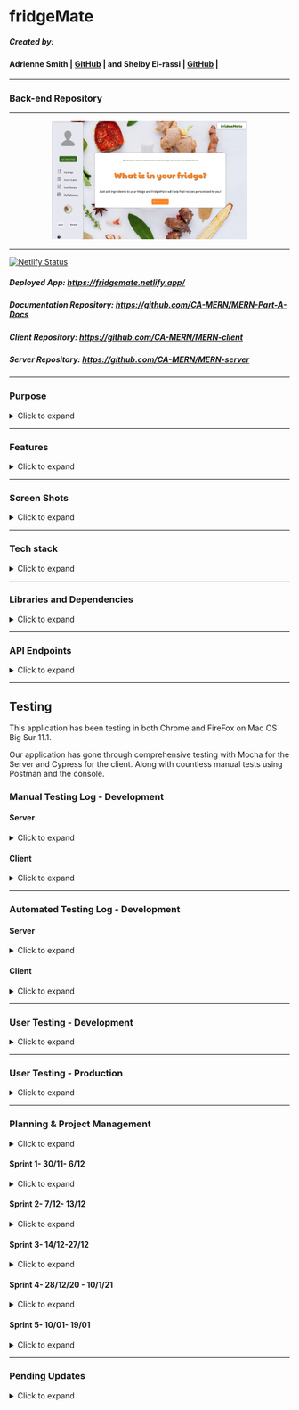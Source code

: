 # fridgeMate

##### Created by:
#### Adrienne Smith | [GitHub](https://github.com/aes89) | and Shelby El-rassi | [GitHub](https://github.com/Shelby219) |

---
### Back-end Repository
---

<div style="width:70%; margin: 0 auto;"><img src="./docs/home.png"/></div>

---

[![Netlify Status](https://api.netlify.com/api/v1/badges/f03a4191-5b3c-4ca3-98dc-37bc6c6758a2/deploy-status)](https://app.netlify.com/sites/fridgemate/deploys) 
##### Deployed App: https://fridgemate.netlify.app/

##### Documentation Repository: https://github.com/CA-MERN/MERN-Part-A-Docs

##### Client Repository: https://github.com/CA-MERN/MERN-client

##### Server Repository: https://github.com/CA-MERN/MERN-server

---

### Purpose
<details>
<summary>Click to expand</summary>

The purpose of this application is for users to be able to enter ingredients which are always on their grocery list/fridge with the intent to search for recipes made up from those ingredients. The idea for this web application stemmed from the situation of the first Australian lockdown of Covid19, in which stores sold out of a lot of popular and favourite grocery items of customers. An application such as this means users can input the ingredients they have currently at home and recipes including these ingredients will be displayed. Alongside this factor is the need for users to stick to a grocery budget, so they do not want to be constantly going to the store to get expensive ingredients. Also, the type of users using this app are ones that need recipe inspiration for their weekly meals, ones that search recipes based on dietary requirements and excluded ingredients, and also users that are new to the cooking scene and want to start with cooking by just utilising ingredients already at home. This app can help to minimise food waste by helping users to combine items they may not have made a meal with otherwise.

The overall goal of this application is a search application based on user ingredient lists, with the ability to save those recipes, rate and review recipes. 

</details>

---

### Features
<details>
<summary>Click to expand</summary>

#### MVP Features

* Users:
    * Sign up
    * Login
    * Logout
    * Edit account details in account settings.
    * Upload profile image.
    * Edit user preferences. 
* Navigation Bar:
    * When not signed in can navigate to Sign up/login pop out windows.
    * When not signed in the other nav links forward to sign up/login pop out windows.
    * When signed in can navigate to 'My Fridge'.
    * When signed in can navigate to 'My Pantry Staples'.
    * When signed in can navigate to 'My Preferences'.
    * When signed in can click the Search Recipes button and will forward to browse recipe page.
* Home Page:
    * Random food joke displayed each refresh.
    * Get Searching Today link with either returns recipe page or link to sign up.
* My Fridge Page:
    * Can add new ingredients.
    * Can delete ingredients.
    * Can clear whole fridge list.
    * Predictive text on the ingredient input.
* Pantry Staples Page:
    * Starts off with default staples (like salt, pepper, olive oil, vinegar).
    * Can add new staples.
    * Can delete staples.
    * Can clear whole staples list.
    * Predictive text on the ingredient input.
* Browse Recipe Search Page:
    * View list of returned recipes based on the user's fridge and pantry contents.
    * Save option under each recipe to save to user's recipe collection. 
    * Title of the page is how many recipes the user can make.
    * Each recipe you can see name, image, prep time.
    * Each recipe you can see how many ingredients you have to make it e.g. "You have 4/8 ingredients".
* Single Recipe page:
    * The recipe information includes name, image, source, prep time, servings and cuisines, dish types and diets. 
    * Ingredients are listed.
    * Directions are listed.
    * Button to save the recipe to user collection. 
    * If the recipe is in the users saved collection display data from that, else call the food API.
* Account Settings:
    * User can update their profile picture, name, email and password. 
    * Current data gets preloaded as placeholder.
    * Save button then loads and alerts the user of saved. 
* Preferences:
    * The user can set diet and health preferences (via checkboxes) which will automatically be used to filter the recipes returned. 
* Saved Recipes:
    * Each recipe you can see name, image, category, prep time.
    * Click on the recipe to go to single recipe page and display recipe data from saved data.
   
#### Future Features

* Search History capture.
* Oauth with sign up and login.
* Recipes of the week on the home page.
* Save recipes by different collections.
* Categories for ingredients in Fridge.
* User can rate a recipe.
* User can write a review on a recipe (including picture).
* Filter feature used to filter recipes, this include diet, health labels, cuisine and prep time. 
* Filter buttons on saved recipe page at the top to show dishes based off Breakfast, lunch, dinner, snack.

</details>

---

### Screen Shots
<details>
<summary>Click to expand</summary>

![Screen Shots of Website ](./docs/screenshot1.png)
![Screen Shots of Website ](./docs/screenshot2.png)
![Screen Shots of Website ](./docs/screenshot3.png)
![Screen Shots of Website ](./docs/screenshot4.png)
![Screen Shots of Website ](./docs/screenshot5.png)
![Screen Shots of Website ](./docs/screenshot6.png)
![Screen Shots of Website ](./docs/screenshot7.png)


</details>

---

### Tech stack
<details><summary>Click to expand</summary>

* **React JS** -
* **Node JS** -
* **HTML5**  -
* **CSS3** -
* **JavaScript** -
* **AWS s3** - (Profile Image Upload)
* **MongoDB** -
* **Spoonacular API** -
* **Heroku**  - (Deployment Server)
* **Netlify** - (Deployment Client)
* **GitHub** - (Version Control)

</details>

---

### Libraries and Dependencies

<details>
<summary>Click to expand</summary>

**Server**

* **express 4.17.1** - description
* **mongoose 5.7.1** - description
* **mongoose-bcrypt ^1.9.0** - description
* **express-session 1.17.1** - description
* **connect-mongo 3.2.0** - description
* **cors 2.8.5** - description
* **passport 0.4.1** - description
* **passport-jwt  4.0.0** - description
* **passport-local 1.0.0** - description
* **dotenv 8.2.0** - description
* **body-parser 1.19.0** - description
* **cookie-parser 1.4.5** - description
* **axios 0.21.1** - description
* **aws-sdk ^2.805.0** - description
* **multer 1.4.2** - description
* **multer-s3 2.9.0** - description
* **celebrate 13.0.4** - description
* **express-validator 6.8.0** - description
* **jsonwebtoken 8.5.1** - description
* **nodemailer 6.4.17** - description

**Server Development** 

* **nodemon 1.19.2** - description
* **mocha 6.2.0** - description
* **expect 24.9.0** - description
* **nyc 15.1.0** - description
* **supertest 6.0.1** - description


**Client**

* **react 17.0.1** - description
* **react-dom 17.0.1** - description
* **react-router-dom 5.2.0** - description
* **react-scripts 4.0.1** - description
* **formik 2.2.5** - description
* **history 5.0.0** - description
* **axios 0.21.1** - description
* **react-redux 7.2.2** - description
* **@reduxjs/toolkit** - description
* **redux-thunk 2.3.0** - description
* **react-helmet 6.1.0** - description
* **react-modal 3.12.1** - description
* **react-loading 2.0.3** - description
* **react-reveal 1.2.2** - description
* **react-toastify 6.2.0** - description
* **react-spring 8.0.27** - description
* **material-auto-rotating-carousel 3.0.2** - description
* **react-swipeable-view 0.13.9** - description
* **material UI** - description
* **@material-ui/core 4.11.2** - description
* **@material-ui/icons 4.11.2** - description
* **@material-ui/lab 4.0.0-alpha.57** - description

* **@testing-library/jest-dom 5.11.4** - description
* **@testing-library/react 11.1.0** - description
* **@testing-library/user-event 12.1.10** - description

**Client Development**

* **cypress 6.2.1** - description
* **@babel/core 7.12.9** - description
* **@babel/preset-env 7.12.7** - description
* **@babel/preset-react 7.12.7** - description
* **babel-jest 26.6.3** - description
* **identity-obj-proxy 3.0.0** - description
* **jest-transform-stub 2.0.0** - description

</details>

---

### API Endpoints

<details>
<summary>Click to expand</summary>

| User | Ingredients | Preferences| Recipes| 
|:---:|:---:|:---:|:---:|
|POST user/register |GET ingredients/:username/fridge| GET preferences/:username| GET recipes/browse|
|POST user/login |POST ingredients/:username/fridge/new|PATCH preferences/:username/edit|GET recipes/saved-recipes|
|GET user/logout |DELETE ingredients/:username/fridge/delete|   |GET recipes/:id|
|GET user/:username/account-settings |DELETE ingredients/:username/fridge/clear-all|   |POST recipes/add|
|PATCH user/:username/account-settings |GET ingredients/:username/pantry|    |DELETE recipes/:id|
|POST user/forgot-password|POST ingredients/:username/pantry/new|||
|GET user/reset-password|DELETE ingredients/:username/pantry/delete|||
|PUT user/update-password|DELETE ingredients/:username/pantry/clear-all|||
|POST user/:username/add-profile-picture||| |

</details>

---

## Testing

This application has been testing in both Chrome and FireFox on Mac OS Big Sur 11.1.

Our application has gone through comprehensive testing with Mocha for the Server and Cypress for the client. Along with countless manual tests using Postman and the console. 

### Manual Testing Log - Development

#### Server 

<details>
<summary>Click to expand</summary>

| Date | Feature | Test | Notes| 
|:---:|:---:|:---:|:---:|
| 16/12/2020 | https://api.spoonacular.com/recipes/findByIngredients?ingredients=chicken,+cheese&number=25&apiKey={API KEY HERE} | Correct | Spooancular FIND BY INGREDIENTS API Endpoint test via Postman |
| 16/12/2020 | https://api.spoonacular.com/recipes/complexSearch?includeIngredients=lemon,strawberries&fillIngredients=true&intolerances=gluten&number=25&apiKey={API KEY HERE} | Correct | Spooancular COMPLEX SEARCH API Endpoint test via Postman |
| 16/12/2020 | https://api.spoonacular.com/recipes/716429/information?includeNutrition=false&apiKey={API KEY HERE}| Correct | Spooancular API Endpoint test via Postman |
| 16/12/2020 | https://api.spoonacular.com/recipes/informationBulk?ids=715538,716429&apiKey={API KEY HERE} |Correct | Spooancular BULK RECIPE SEARCH VIA ID API Endpoint test via Postman |
| 16/12/2020 | https://api.spoonacular.com/recipes/random?number=2&apiKey={API KEY HERE} | test | Spooancular RANDOM RECIPE SEARCH API Endpoint test via Postman |
| 16/12/2020 | FUNCTION -  ingredientJoiner() | Console Test | First Tested via console with dummy data, before incorporating into Mocha Unit Testing|
| 16/12/2020 | FUNCTION -  preferenceSeparator() | Console Test | First Tested via console with dummy data, before incorporating into Mocha Unit Testing| 
| 16/12/2020 | FUNCTION -  queryEditor() | Console Test | First Tested via console with dummy data, before incorporating into Mocha Unit Testing|
| 16/12/2020 | FUNCTION -  userQueryBuilder() | Console Test | First Tested via console with dummy data, before incorporating into Mocha Unit Testing|
| 24/12/2020 | FUNCTION -  recipeIdGetter() | Console Test | First Tested via console with dummy data, before incorporating into Mocha Unit Testing|
| Date | Feature | Test | Notes| 


</details>

#### Client

<details>
<summary>Click to expand</summary>

| Date | Feature | Test |
|:---:|:---:|:---:|
| 07/12/2020 | Preferences creates false/true object | Form completed manually, able to console log returned object showing { "vegetarian": true, "vegan": false ...} |
| 08/12/2020 | Log in and Register Modals | Able to click on Log in or Register, modal appears. Able to click on Log in or Register within modal to switch forms. |
| 24/12/2020 | User register | Manual Testing via the console checking if the redux state, and local storage was updated on register then login. |
| 24/12/2020 | User login | Manual Testing via the console checking if the redux state, and local storage was updated on login. Additionally checking the JWT storage as cookie.|
| 24/12/2020 | User Logout | Manual Testing via the console. |
| 25/12/2020 | User Settings | Manual Testing via the console checking if the redux state, and local storage was updated on useEffect calling the DB get request and returning the user data.|
| 25/12/2020 | User Settings Update | Manual Testing via the console. |
| 28/12/2020 | Browse Recipe Page| Json File of test data used to load the page |
| 28/12/2020 | Browse Recipe Page| Manual Testing via the console checking if the redux state, and local storage was updated. |
| 06/01/2021 | Fridge Page| Manual Testing via the console. |
| 06/01/2021 | Pantry Page| Manual Testing via the console. |
| 06/01/2021 | Add New Fridge Ingredient | Manual Testing via the console.|
| 06/01/2021 | Add New Pantry Ingredient | Manual Testing via the console.|
| 06/01/2021 | Delete Fridge Ingredient | Manual Testing via the console.|
| 06/01/2021 | Delete Pantry Ingredient | Manual Testing via the console.|
| 06/01/2021 | Delete All Fridge Ingredients | Manual Testing via the console.|
| 06/01/2021 | Delete All Pantry Ingredients | Manual Testing via the console.|
| 11/01/2021 | Forgot Password | Test Account created to send forgot password request. |
| 11/01/2021 | Reset Password | Manual Testing via the console. |
| 11/01/2021 | Update Password | Manual Testing via the console. |
| 07/01/2021 | Saved Recipe Page| Json File of test data used to load the page |
| 12/01/2021 | Add Saved Recipe | Manual Testing via the console. |
| 12/01/2021 | Delete Saved Recipe | Manual Testing via the console. |

</details>

---

### Automated Testing Log - Development

#### Server 

<details>
<summary>Click to expand</summary>

  
![Image of tests](./docs/testhtml.png)

#### Expecting Tests
| Date | Feature | Test | Notes| 
|:---:|:---:|:---:|:---:|
| 01/12/2020 | GET Register User | Passing |   |
| 01/12/2020 | POST Register User | Passing |   |
| 01/12/2020 | GET Login User | Passing |   |
| 01/12/2020 | POST Login User | Passing |   |
| 08/12/2020 | GET Logout User | Passing |   |
| 01/12/2020 | Find a User from DB | Passing |   |
| 06/12/2020 | GET User Settings | Passing | Passes, but being able to test with this middleware (passport.authenticate('jwt', {session: false})) not in place |
| 06/12/2020 | PATCH Edit User Settings | Passing |   |
| 07/12/2020 | GET User Preferences  | Passing | Passes, but being able to test with this middleware (passport.authenticate('jwt', {session: false})) not in place  |
| 07/12/2020 | PATCH Edit User Preferences  | Passing  | Ensure req.body.preference is updated in codebase  |
| 07/12/2020 | GET Fridge Ingredients | Passing |  Passes, but being able to test with this middleware (passport.authenticate('jwt', {session: false})) not in place |
| 07/12/2020 | POST New Fridge Ingredient | Passing |   |
| 08/12/2020 | DELETE Fridge Ingredient | Passing |   |
| 10/12/2020 | DELETE ALL Fridge Ingredients | Passing |   |
| 08/12/2020 | GET Pantry Ingredients | Passing |  Passes, but being able to test with this middleware (passport.authenticate('jwt', {session: false})) not in place |
| 08/12/2020 | POST New Pantry Ingredient| Passing |   |
| 08/12/2020 | DELETE Pantry Ingredient | Passing |   |
| 10/12/2020 | DELETE ALL Pantry Ingredients | Passing |   |
| 09/12/2020 | POST Upload profile picture to s3 | Passing |   |
| 16/12/2020 | GET - Browse Recipes- via Recipe Utils  returnRecipesToBrowse(req) | Passes, but being able to test with this middleware (passport.authenticate('jwt', {session: false})) not in place | This function tests finding a User in Db per params, builds the query info per the data from user, uses that data to axios request Spoonacular API for recipes based off ingredients, then collect those recipes IDs, sanitize the data, then use the IDS for another API call to get the detailed recipe information. |
| 20/12/2020 | Recipe Controller  displayRecipes(req) | Passing |  |
| 21/12/2020 | GET All Saved Recipes | Passing | Passes, but being able to test with this middleware (passport.authenticate('jwt', {session: false})) not in place && Line 27 of recipe utils allowed me to test it using test user |
| 21/12/2020 | GET Single Saved Recipes if in DB | Passing | Passes, but being able to test with this middleware (passport.authenticate('jwt', {session: false})) not in place |
| 21/12/2020 | GET Single Saved Recipes if not in DB- use Spoonacular | Passing | Passes, but being able to test with this middleware (passport.authenticate('jwt', {session: false})) not in place && Double check this- async promise |
| 22/12/2020 | POST Add new saved recipe | Passing | Line 74 of recipe controller allowed me to test using test user |
| 22/12/2020 | DELETE A saved recipe | Passing |  |
| 11/01/2020 | POST Forgot Password | &cross; | Notes| 
| 11/01/2020 | GET Reset Password with token | &cross; | Notes| 
| 11/01/2020 | GET Reset Password with token- expired link| Passing | Notes| 
| 11/01/2020 | PUT Reset Password in DB | &cross; | Notes| 

#### Expect to Fail Tests

| Date | Feature | Test | Notes| 
|:---:|:---:|:---:|:---:|
| 09/12/2020 | POST Login User- Incorrect Password  | Passing |   |
| 09/12/2020 | POST Register User- Incorrect Email and Password Format  | Passing |   |
| 09/12/2020 | GET User Settings- Incorrect Params  | Passing |   |
| 09/12/2020 | PATCH User Settings- Incorrect  Email, Password, Name Format  | Passing |   |
| 22/12/2020 | GET Single Saved Recipes- Recipe ID not found  | Passing |  |
| 11/01/2020 | POST Register Create- username already existing| Passing | Notes| 
| 11/01/2020 | POST Register Create- if Error is thrown when creating user | Passing | Notes| 
| 11/01/2020 | GET All Ingredients-Fridge- if Error is thrown 500 | Passing | Notes| 
| 11/01/2020 | GET All Ingredients-Pantry- if Error is thrown 500 | Passing | Notes| 
| 11/01/2020 | POST New Ingredient-Fridge-- if Error is thrown 500 | Passing | Notes| 
| 11/01/2020 | POST New Ingredient-Pantry-- if Error is thrown 500 | Passing | Notes| 
| 11/01/2020 | DELETE A Ingredient-Fridge- if Error is thrown 500 | Passing | Notes| 
| 11/01/2020 | DELETE A Ingredient-Pantry- if Error is thrown 500 | Passing | Notes| 
| 11/01/2020 | DELETE All Ingredients-Pantry- if Error is thrown 500 | Passing | Notes| 
| 11/01/2020 | DELETE All Ingredients-Fridge- if Error is thrown 500 | Passing | Notes| 
| 11/01/2020 | GET Browse Recipes- if Error is thrown 500 | &cross; | Notes| 
| 11/01/2020 | GET Saved Recipes- if Error is thrown 500 | &cross; | Notes| 
| 11/01/2020 | GET A Recipe- if Error is thrown 500 | &cross; | Notes| 
| 11/01/2020 | DELETE A Recipe- if Error is initially thrown | &cross; | Notes| 
| 11/01/2020 | DELETE A Recipe- if Error is thrown 500 | &cross; | Notes| 
| 11/01/2020 | POST Forgot Password- if Error is thrown 500 | &cross; | Notes| 
| 11/01/2020 | GET Reset Password with token- if Error is thrown 500 | &cross; | Notes| 
| 11/01/2020 | PUT Reset Password in DB- if Error is thrown 500 | &cross; | Notes| 
</details>

#### Client

<details>
<summary>Click to expand</summary>

| Feature | Test |
|:---:|:---:|
| test | test |

</details>

---

###  User Testing  - Development


<details>
<summary>Click to expand</summary>

<br>

#### Screen Recordings
[Dev User Testing Video 1](https://github.com/CA-MERN/MERN-server/tree/main/docs/devtestvideo/user-test-dev-1.mp4)

#### Test Notes

| Date | Feature | Test | Notes | Refactored | Screen Record ? |
|:---:|:---:|:---:|:---:|:---:|:---:|
| 11/01/2020 | Register | Register an Account | Password validation too complex, simplify | &cross; | |
| 11/01/2020 | Home Page | Initial Application View | Onboarding needed for application explanation | Yes | |
| 11/01/2020 | Fridge Page | Initial View | Description/prompt needed for adding ingredients | Yes | |
| 11/01/2020 | Pantry Page | Initial View | Description/prompt needed for adding Staples | Yes | |
| 11/01/2020 | Preferences Page | Initial View | Description/prompt needed for choosing preferences | Yes | |
| 11/01/2020 | Home | Initial View | Help button needed in navigation | Yes | |
| 11/01/2020 | Browse Recipes | Page Load | Additional loading time needed for recipes to return from DB | Yes | |
| 14/01/2020 | Add Fridge Ingredients | Component | Clear Autocomplete ingredient component after adding |  &cross; |Dev Test Record 1  |
| 14/01/2020 | Add Pantry Staples | Component | Clear Autocomplete ingredient component after adding |  &cross; |Dev Test Record 1  |
| 14/01/2020 | Pantry Page| Component | Error - filterpantry function not working , undefined |  &cross; | Dev Test Record 1 |
| 14/01/2020 | Browse Recipe | Component | Loading animation applied to all browse recipe buttons |  &cross; | Dev Test Record 1  |
| 14/01/2020 | Browse Page | Recipe Title | Recipe Title - room not large enough for longer recipe names |  &cross; | Dev Test Record 1  |
| 14/01/2020 | Saved Recipe Page | Component | Need back to saved recipes button for smoother user experience  |  &cross; | Dev Test Record 1  |
| 14/01/2020 | User Settings Page | Component | Add loading screen after update settings for smoother UX  |  Yes | Dev Test Record 1  |
| 14/01/2020 | Login In Modal  | Modal | Add loading screen for after clicking login |  Yes | Dev Test Record 1  |


</details>

---

###  User Testing   - Production


<details>
<summary>Click to expand</summary>


| Date | Feature | Test | Notes | Refactored | Screen Record ? |
|:---:|:---:|:---:|:---:|:---:|:---:|


</details>

---


### Planning & Project Management

<details>
<summary>Click to expand</summary>

##### Initial Management Set Up

As shown below we organised our planning based cards showing the rubric, testing, server, client and nice to have. With additional cards for development and production for any notes or tasks needed to be recorded at a later date. 

<img src="./docs/trello/firstplan.png" alt="initial planning" width="500" height="400"/>
<img src="./docs/trello/firstplan-2.png" alt="initial planning"  width="500" height="400"/>


We determined that setting weekly/fortnightly sprints was an ideal format for our project. We created a card in Trello that organised them by date and we were able to form checklists of what we wanted to have completed at the end of each sprint for the front-end and back-end. Whilst working we have a current doing card and then a completed card which we are able to distinguish each feature/component being worked on and what is completed. Additionally a card for revision proved helpful as we would have tasks completed, but they would in turn need revising/additional testing later on.

<img src="./docs/trello/sprintplanning.png" alt="sprint planning" width="60%" />

In the initial planning stages we planned our Trello for the server/client based off features which would be the names of the branches. Our first feature for server/client was the user and during the first Sprint it was decided Shelby would complete the back-end code and testing and Adrienne would complete the front-end code and testing.  Each morning we begin with our own stand up in which we show what we have worked on, explained our code, listed any challenges and also any wins. Since we are working on back-end and front-end separate, this ensures we are both know what is happening on each feature. 

Initially we were going to switch front-end and back-end for each feature, but we decided for the MVP product that Shelby would stick to the back-end and Adrienne on the front-end to ensure we delivered a great MVP product on time. This plan tailored to each of our strengths. This being said, once the MVP is completed all our nice to have features that we want to implement, we will switch roles for the implementation of these features. Mid-way during the projects timeline, Shelby did start completing the client side styling code along with the code which connects the front-end and the back-end, this allowed for Adrienne to continue completing the client-side testing and main react code for the features. 


</details>

#### Sprint 1- 30/11- 6/12

<details>
<summary>Click to expand</summary>

<img src="./docs/trello/sprint1-1.png" alt="sprint 1 card 1" width="80%" />
<img src="./docs/trello/sprint1-2.png" alt="sprint 1 card 1" width="80%" />
<img src="./docs/trello/sprint1-3.png" alt="sprint 1 card 1"  width="80%" />

###### USER BRANCH

At this start of this Sprint, Shelby set up the initial back-end server code and all the express/mongo/mongoose connections and tested it was all set up correctly. Then the first component worked on was the implementation of passport, passport-JWT and jsonwebtoken for user account and authorisation. The implementation of this involved using the express session to pass around the JWT. Alongside this was the initial user account routes , the setting up of the testing of these API end points was a steep initial learning curve. This began with researching testing frameworks in which Mocha along with super test was chosen. Shelby decided on constructing the tests with a description of each Http request eg. 'GET /ingredients/:username/fridge’. The get requests were test with expecting a 200 code back along with JSON content, the post/patch requests tested by sending dummy data through the test database and testing the response matching, and the delete requests were tested with a 204 response code. The biggest hurdles during the process were setting up the correct dummy data, the tear down data functions and deciding on the structure of the tests. 

Some issues were the concern of updating the user via account settings page and then the whole data being overridden, however this issue was solved for the moment since the whole user model is being sent to the account settings page, so there for can be returned with the new data. However this solution is ok for the level the project is at now, for future scalabilty this would need to be altered.


</details>

#### Sprint 2- 7/12- 13/12
<details>
<summary>Click to expand</summary>

<img src="./docs/trello/sprint2-1.png" alt="sprint 2 card 1" width="80%" />
<img src="./docs/trello/sprint2-2.png" alt="sprint 2 card 1"  width="80%" />


###### FRIDGE/PANTRY BRANCH

During this sprint the CRUD for ingredients was implemented. Shelby managed to keep the codebase dry by not doing Fridge and Pantry CRUD, rather just implementing an Ingredient CRUD base and using conditionals checking the path name, which then determines which part of the user model gets updated. 

###### USER BRANCH

When implementing s3 and Multer for profile image upload, some blockers were incorrect set up of IAM policy, the use of .single with multer (use .any to ensure the image would upload.)

Shelby also began implementing validation using express-validator starting with validation for the email, password and user information on registering, account settings page and login. 

Started writing passing fail tests to test the end points when errors arise. This pair with using validation I was able to test the results of invalid data being input for the user model. 

Current blockers are implementation of persisting cookies with mocha/supertest testing so tests can be run even with authenticated routes. eg. with the middleware of "passport.authenticate('jwt', {session: false})". Currently all  tests are based with this middleware not being implemented. Code that was tried includes, using superagent, setting headers, setting a beforeAll function of logging in the user and trying to manually set the cookies. The closest to success was using a beforeAll function of logging in the user, however accessing the cookies from that Http request response was not successful. This task will be moved to next sprint. 

###### CLIENT

Completed the initial styling for the home/nav/login/register to start the basis of styling, to enable easier implementation of the react client-side.


</details>


#### Sprint 3- 14/12-27/12
<details>
<summary>Click to expand</summary>

<img src="./docs/trello/sprint3-1.png" alt="sprint 3 card 1" width="80%" />
<img src="./docs/trello/sprint3-2.png" alt="sprint 3 card 1"  width="80%" />


###### RECIPE BRANCH

Began Work on this feature branch on the server client. Initial routes set up. The biggest challenge was the code required for the process of getting the user data from the DB (being ingredients and preferences), error handling, sanitising the data (functions checking if null, processing booleans into an array then finally a string), then sending the correct data to the Spoonacular API calls. During the code process of the helper functions a lot of manual testing done via the console was done with some dummy data, to ensure that the JS functions were working as intended. Additionally testing Spoonacular API via postman was done to determine with Http request URLs were the right ones to use for this application. 

Through Automatic testing coupled with some manual testing the main utility function for return recipe data for the browse page is:
finding a User in Db per params, builds the query info per the data from user, uses that data to axios request Spoonacular API for recipes based off ingredients, then collect those recipes IDs, sanitize the data, then use the IDS for another API call to get the detailed recipe information. 

In my testing of the main function in which makes all the API calls and data validation, I had some trouble testing with getting the data. I was trying to return it as a variable, then I used await outside the main async function (even though the test function was async). What you was needed was to wrap the await call inside an async function, and then call that async function in the top-level of your script. Immediately outputting the result just returned a promise pending, then using the given code with another await to return the promise returned undefined. The below is the serious of options:

In my first test call:

````js
const recipes = returnRecipesToBrowse(req);
console.log(recipes); // will give you something like Promise {pending}
````
Then this was tried:
````js
const recipes = await returnRecipesToBrowse(req);; // will error
console.log(recipes); //undefined
````
What was the final result was:
````js
const returnRecipesToBrowse = async (req) => {
   const recipes = await User.findOne({ username: req.user.username })
    .then(recipes =>  userQueryBuilder(recipes))
    .then(queryItems =>  sanitizeDataForIngredientQuery(queryItems))
    .then(recipesObject => recipeIdGetter(recipesObject.data))
    .then(data => detailedRecipeAPISearch(data))
    .then(recipes =>  {return recipes})
    .catch(error => {return error})
  return recipes
};  
 
returnRecipesToBrowse(req); // run the async function at the top-level, since top-level await is not currently supported in Node

````
I did not need to await on the final returnRecipesToBrowse(req) call, since Node won't exit until its event loop is empty.

When implementing the main code for displaying recipes for browsing, it was discovered that there were certain limitations with using the Spoonacular API. The 'search recipes' which enables a complex search with ingredients and other query parameters like diet and intolerances, proved not useful as it only displays recipes that have all the ingredients in the query not recipes that include one or more of the ingredients. This search was much too specific as we needed to return recipes with one or more of the query ingredients. To supplement the above option, it was decided to use the 'search recipes by ingredients', which will return recipes that include one or more the ingredients in the query, however the returned object is not detailed. Using the object returned above, the recipe ID's were extracted to then use in another query which is ' get recipe information bulk' which returns detailed recipe information using the recipe ID's as the parameters. The returned object from this query though I believe was limited by the paid tiers of the API. Which meant the preferences list was reduced down to just include vegetarian, vegan, gluten-free, dairy-free, very healthy, cheap, popular, sustainable, and low-fod-map. In future the payment tier may not opted to increase which would enable more preference options. 

To overcome the blocker of needing the information from the ingredient search query, but also the information from the get recipe bulk query, the used and missed ingredients were filtered out from the first lot of returned data, then passed onto the next function, so that after the bulk recipe query was returned the two objects could be joined and returned. 

###### CLIENT

The initial connecting of the front-end and back-end was started. This started a learning curve with how having the JWT in a cookie works. To begin with registering a user was connected, and logging in a user, this followed some blockers including the register user function on the back-end not signing a JWT, and on the front-end determining how to keep a user logged in. Local storage was implemented for this issue with the storage housing the username and at the moment the JWT (which is not necessary, but just in place for manual testing). Along with local storage is the state manager being redux. 

</details>

#### Sprint 4- 28/12/20 - 10/1/21

<details>
<summary>Click to expand</summary>

<img src="./docs/trello/sprint4-1.png" alt="sprint 4 card 1" width="80%" />
<img src="./docs/trello/sprint4-2.png" alt="sprint 4 card 2" width="80%" />
<img src="./docs/trello/sprint4-3.png" alt="sprint 4 card 3" width="80%" />
<img src="./docs/trello/sprint4-4.png" alt="sprint 4 card 4"  width="80%" />

###### STYLING

Foundational styling was done as I went to ensure easy readability of the pages being worked on. This involved implementing a Grid layout from Material UI for styling. The main components used from Material UI include the autocomplete component, Grid, Paper and Buttons. Additional usage will be put in place once the final in depth styling is completed. 
Initial set up React Toastify for Notifications was put in place for later use. 
Some refining of a basic footer and the top logo for linking back to the home page was completed. 
Adjusted the user profile image styling as Adrienne was going to be implementing this code. 
Not found page was implementing and styled.

Loading screen was implemented with React Loading to enable a loading time frame for browse recipes, fridge, pantry and eventually saved recipes. To ensure the data has loaded correctly. The initial of adding transitions and effects for better user experience was started. 

###### BROWSE RECIPES

Browse Recipe component was created and some test data was put in place via a JSON file to enable to initially styling of the recipe cards. Like the separate ingredient component, using a separate recipe card component means it can be reused when it comes to displaying the saved recipes pages. 

Then the start of the coding process for calling the backend to return the recipes for browsing. The services code for calling the DB route was implementing quite quickly, initially with the idea that the DB would be called by clicking the search recipe button. This may be changed back to this. However right now it was changed that that button takes you to the browse recipe page, then a useEffect calls the DB and returns the browse data IF the local storage is empty. If the local storage has browse recipes in it. A major blocker during this project was the object coming up with [object, object]. This was discovered that local storage, in order to pass it around from page to page, requires the data to be stringified then parsed back. Once this was implementing the data displayed from local storage no issue.

The next step is being able to refactor the code to allow for if the user was to do a refresh search, that the browse recipe DB route will  be called again and then update local storage. Also to make it obvious to the user that if it was a search with no ingredients, that a random search was made just to show some random recipes. 

Issue: check if the server code is working correctly with taking fridge and pantry ingredients for the recipe search.

###### FRIDGE PANTRY

Adrienne implemented the foundational code for the fridge and pantry components and the functions for connecting to the back end, alongside was some great code for being able to save the state of multiple ingredients for adding to the DB. I just did some refactoring as instead of manually coding the add multiple ingredients, Material UI has this available in the autocomplete component. Additional I was able to incorporate the ingredient services methods.

The connecting of the backend to the frontend was completed for the fridge and pantry for adding, deleting and deleting all ingredients. Some issues along the way were being able to take the array of ingredients from autocomplete and adding them to the array in the DB. Initially it was adding the array to the array in DB, this was able to be resolved by updating on the server side the following:  

````js
from (newItem)

to (...newItem)

````

Then was the issue of duplicates being able to be added to the list. Adrienne is currently working on a fix for this issue, because as it stands you can add duplicates, but when you delete one, it deletes all as that is the server method of deleting. So to overcome this, a function for stopping duplicates is needed. 

###### USER

A blocker which was causing issues when finding by username and updating for settings and preferences, was this:

````js
//ISSUE
User.findOneAndUpdate(req.params.username)

//FIXED
User.findOneAndUpdate({ username:  req.params.username })

````

This above caused issue with for example it would update the wrong users profile image, and I believe it was updating the first user in the DB. 

A fix was made for the Regex for registering a user and the username, this was fixed so as to allow for usernames of 5 letters or more. 

A major blocker was the user password being rehashed each log in/update. It was thought that this was fixed with a pre mongoose model method, however it was discovered it was just the ingredients adding and saving that was overriding the current users information and rehashing the password. When they was changed to findOneAndUpdate instead of FindByID this issue was fixed.  

Another issue was on initial login the users current profile image was not loaded until navigating to the settings page, this was due to the DB not loading the profile on initial home page render. This was fixed by doing a single DB call to get the profile image and save in redux so that it would load on first login. 

###### INGREDIENTS

A conditional was implementing that if no ingredients for fridge or pantry were present it would render a white space filler letting the user know that there are no ingredients present. 

###### DEPLOYMENT

Server code was successfully deployed to Heroku. The client code however was deployed to netlify, but some issues are remaining. Keep working on deployment. 

###### APP

A private route function was set up so that it could be utilised with any routes that require logging in. This then redirects the user to the home page. 

###### HOME

A json file with random food jokes was created and utilised on the home page to display random food jokes. This was done as a JSON file to enable new jokes to be added later.

###### RESET PASSWORD

For a fuller user experience, I implementing a reset password feature via nodemailer and a built in module in Node.js called crypto which will hash a unique token.
This was implemented relatively quickly with an initial post route for clicking reset password, which opens a modal in React with a form which the user enters their email, then on submit it fires a function on the server which will check if the user is in the DB, sending back errors if not, then created a random token via crypto, then inserting this and a token expiring into the users document in MongoDB. Then via Nodemailer using a gmail accounted created for this application, it sends a basic template outlining the instructions for resetting their password with a link that will take the user to a reset password form. The get request for this form involves checking that the token in the link is in the users DB first before allowing the user to see the page. This subsequently the user can enter their new password in the form, which then submits a request to the DB to update the password, using the username, token and date less then expiring to ensure the correct user's password is updated. The main blockers during the process was determining the correct was the insert a field into a document, upsert was not working so after some research and trial and error the below was the correct code:

````js
{ 
            returnNewDocument: true,
            new: true,
            strict: false
          }
````
The strict: false allowed me to insert a field that was not in the current schema. 
Additionally some other blockers, were ensuring there was enough time on the loading screen to make sure the server can fulfill the request, the function which sends the nodemailer can load slow at times, so ensuring there were enough seconds to allow for this was key. 


</details>


#### Sprint 5- 10/01- 19/01
<details>
<summary>Click to expand</summary>

<img src="./docs/trello/sprint5-1.png" alt="sprint 5 card 1" width="80%" />

###### REVIEWING TESTING

Current sitting at 75% test coverage. 
![Image of tests](./docs/testhtml.png)

Following a review using Istanbul of the server side test coverage, it was determined additional tests would need to be written to increase test coverage, another 10 tests were put in place, most of which were testing for if errors occurred. This increased our back-end test coverage to approximately 75%.

###### RECIPES

During this final sprint the implementation of connecting the back-end to the front-end for browsing recipes, viewing saved recipes, adding, deleting and viewing a single recipe was completed. For the features such as user settings, a API call was done on initial page load due to the sensitive nature of the data, but for the lists of recipes, we wanted to utilise local storage to minimize database calls. In a production setting of the DB, at any time the recipes returned could be set up to 100 (depending on the limits set), so saving in local storage meant that the API calls would not need to be done each render. The API call gets made again if the User presses 'Search Again'. Even during production usage, our browse recipe data returned will be set at a reduced limit, due to a the payment tiers of the Spoonacular API call. 

The users 'Saved Recipe' page was connected to the server next. Utlising the same listed recipe component to display the recipe cards the same as the search recipe page. Then connecting the back-end to the single recipe page next was trickier. This page is set up to display the ID in the URL parameters, however if the recipe is from the users DB it will be an ObjectID from MongoDB, and if the recipe is just being view from the search the ID will be the ID from Spoonacular API. The back-end determines if the ID is a Object and returns the data based off this check, either returning DB data or calling the Spoonacular API which the recipe ID. Both sets of Data are handled the same on the front end, since they both contain the same key properties for displaying. The code that took some time to implement correctly was storing the single recipe in Local Storage, then a checker which determines by ID from the URL if it is a Local, then if so display that data, before trying to call the DB. 

Removals: From the saved recipe page, the feature of having categories for breakfast, lunch and dinner was removed due to the time frame and placed in nice to have for future. Additionally the major filter components for the browse recipe page was removed again due to the time frame, this is a large complex component/feature which requires the needed time and effort to implement correctly. 

The functionality which takes the users preferences and filters out recipes using these preferences was built, however not utlised as the API endpoint limits for spoonacular are limited due to the payment tier, so to call enough recipes to enabling filtering would be too much at this point. This function does sit on the client side, however future plans will put this functionality on the server side to save the data load being sent to the client. 


<img src="./docs/trello/sprint5-2.png" alt="sprint 5 card 2" width="80%" />
<img src="./docs/trello/sprint5-3.png" alt="sprint 5 card 3" width="80%" />
<img src="./docs/trello/sprint5-4.png" alt="sprint 5 card 4" width="80%" />
</details>

---

### Pending Updates

<details>
<summary>Click to expand</summary>



</details>